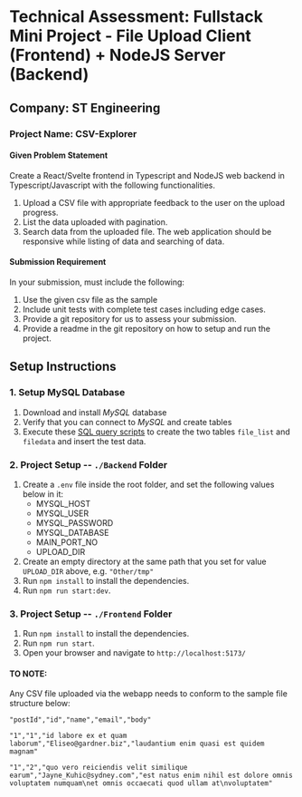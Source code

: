 # Technical Assessment: Fullstack Mini Project - File Upload Client (Frontend) + NodeJS Server (Backend)

## Company: ST Engineering

### Project Name: CSV-Explorer

#### Given Problem Statement
Create a React/Svelte frontend in Typescript and NodeJS web backend in Typescript/Javascript with the following functionalities.
1. Upload a CSV file with appropriate feedback to the user on the upload progress.
2. List the data uploaded with pagination.
3. Search data from the uploaded file. The web application should be responsive while listing of data and searching of data.

#### Submission Requirement
In your submission, must include the following:
1. Use the given csv file as the sample
2. Include unit tests with complete test cases including edge cases.
3. Provide a git repository for us to assess your submission.
4. Provide a readme in the git repository on how to setup and run the project.

## Setup Instructions

### 1. Setup MySQL Database
1. Download and install _MySQL_ database
2. Verify that you can connect to _MySQL_ and create tables
3. Execute these [SQL query scripts](./Backend/Other/scripts.sql) to create the two tables `file_list` and `filedata` and insert the test data.

### 2. Project Setup -- `./Backend` Folder
1. Create a `.env` file inside the root folder, and set the following values below in it:
    - MYSQL_HOST
    - MYSQL_USER
    - MYSQL_PASSWORD
    - MYSQL_DATABASE
    - MAIN_PORT_NO
    - UPLOAD_DIR
2. Create an empty directory at the same path that you set for value `UPLOAD_DIR` above, e.g. `"Other/tmp"`
3. Run `npm install` to install the dependencies.
4. Run `npm run start:dev`.

### 3. Project Setup -- `./Frontend` Folder
1. Run `npm install` to install the dependencies.
2. Run `npm run start`.
3. Open your browser and navigate to `http://localhost:5173/`


#### TO NOTE:
Any CSV file uploaded via the webapp needs to conform to the sample file structure below:

`"postId","id","name","email","body"`

`"1","1","id labore ex et quam laborum","Eliseo@gardner.biz","laudantium enim quasi est quidem magnam"`

`"1","2","quo vero reiciendis velit similique earum","Jayne_Kuhic@sydney.com","est natus enim nihil est dolore omnis voluptatem numquam\net omnis occaecati quod ullam at\nvoluptatem"`